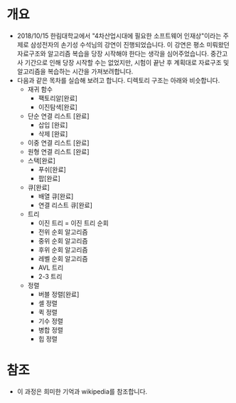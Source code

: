 # 개요
* 2018/10/15 한림대학교에서 "4차산업시대에 필요한 소프트웨어 인재상"이라는 주제로 삼성전자의 손기성 수석님의 강연이 진행되었습니다. 이 강연은 평소 미뤄왔던 자료구조와 알고리즘 복습을 당장 시작해야 한다는 생각을 심어주었습니다. 중간고사 기간으로 인해 당장 시작할 수는 없었지만, 시험이 끝난 후 계획대로  자료구조 및 알고리즘을 복습하는 시간을 가져보려합니다.
* 다음과 같은 목차를 실습해 보려고 합니다. 디렉토리 구조는 아래와 비슷합니다.
  - 재귀 함수
    + 팩토리알[완료]
	+ 이진탐색[완료]
  - 단순 연결 리스트 [완료]
    + 삽입 [완료]
    + 삭제 [완료]
  - 이중 연결 리스트 [완료]
  - 원형 연결 리스트 [완료]
  - 스택[완료]
    + 푸쉬[완료]
    + 팝[완료]
  - 큐[완료]
    + 배열 큐[완료]
    + 연결 리스트 큐[완료]
  - 트리
    + 이진 트리
      = 이진 트리 순회
    + 전위 순회 알고리즘
    + 중위 순회 알고리즘
    + 후위 순회 알고리즘
    + 레벨 순회 알고리즘
    + AVL 트리
    + 2-3 트리
  - 정렬
    + 버블 정렬[완료]
    + 셸 정렬
    + 퀵 정렬
    + 기수 정렬
    + 병합 정렬
    + 힙 정렬

# 참조
* 이 과정은 희미한 기억과 wikipedia를 참조합니다.
